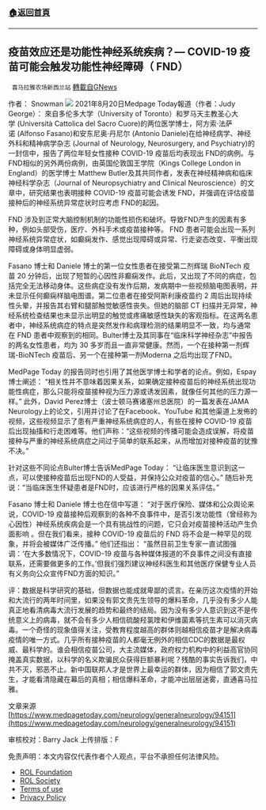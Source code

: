 ###  [:house:返回首頁](https://github.com/ourhimalayas/txt)
---


## 疫苗效应还是功能性神经系统疾病？— COVID-19 疫苗可能会触发功能性神经障碍（ FND）
` 喜马拉雅农场新西兰站` [轉載自GNews](https://gnews.org/zh-hans/1766860/)

作者： Snowman
![](https://assets.gnews.org/wp-content/uploads/2021/12/截屏2021-12-18-12.12.28.png)
2021年8月20日Medpage Today報道（作者：Judy George）： 來自多伦多大学（University of Toronto）和罗马天主教圣心大学 (Università Cattolica del Sacro Cuore)的两位医学博士，阿方索·法萨诺 (Alfonso Fasano)和安东尼奥·丹尼尔 (Antonio Daniele)在给神经病学、神经外科和精神病学杂志 (Journal of Neurology, Neurosurgery, and Psychiatry)的一封信中，报告了两位年轻女性接种 COVID-19 疫苗后均表现出 FND的病例。与FND相似的另外两份病例，由英国伦敦国王学院（Kings College London in England）的医学博士 Matthew Butler及其共同作者，发表在神经精神病和临床神经科学杂志（Journal of Neuropsychiatry and Clinical Neuroscience）的文章中，研究结果也表明接种 COVID-19 疫苗可能会诱发 FND，并强调在评估疫苗接种后的神经系统异常症状时应考虑 FND的起因。

FND 涉及到正常大脑控制机制的功能性损伤和破坏。导致FND产生的因素有多种，例如头部受伤，医疗、外科手术或疫苗接种等。 FND 患者可能会出现一系列神经系统异常症状，如癫痫发作、感觉出现障碍或异常、行走姿态改变、平衡出现障碍或身体明显虚弱。

Fasano 博士和 Daniele 博士的第一位女性患者在接受第二剂辉瑞 BioNTech 疫苗 20 分钟后，出现了短暂的心因性非癫痫发作。此后，又出现了不同的病症，包括完全无法移动身体。这些病症没有发作后期，发病期中一些视频脑电图表明，并未显示任何癫痫样脑电图谱。第二位患者在接受阿斯利康疫苗约 2 周后出现持续性头晕，并报告其右臂和腿部触觉敏感性丧失。但她的脑部 CT 扫描并无异常，神经系统检查结果也未显示出明显的触觉或疼痛敏感性缺失的客观指标。在这两名患者中，神经系统病症的特点是突然发作和病理检测的结果明显不一致，均与通常在 FND 患者中观察到的相同。Bulter博士及其同事在“临床科学神经杂志”中报告的两名女性患者，均为 30 多岁而且一直非常健康。然而，一个在接种第一剂辉瑞-BioNTech 疫苗后、另一个在接种第一剂Moderna 之后均出现了FND。

MedPage Today 的报告同时也引用了其他医学博士和学者的论点。例如，Espay博士阐述： “相关性并不意味着因果关系，如果确定接种疫苗后的神经系统出现功能性病症，那么只能将疫苗接种视为压力源或诱发因素，就像任何其他的压力源一样。” 此外，David Perez博士（波士顿马赛诸塞州总医院）的一篇发表在JAMA Neurology上的论文，引用并讨论了在Facebook、YouTube 和其他渠道上发佈的视频，这些视频显示了患有严重神经系统病症的人，有些在接种 COVID-19 疫苗后出现抽搐和行走困难等。他们声称：“这些视频的传播可能会造成误解，将疫苗接种与严重的神经系统病症之间过于简单的联系起来，从而增加对接种疫苗的犹豫不决。”

针对这些不同论点Bulter博士告诉MedPage Today： “让临床医生意识到这一点，可以使接种疫苗后出现FND的人受益，并保持公众对疫苗的信心。” 随后补充说：“当临床医生怀疑患者是FND时，应该进行严格的因果关系评估。”

Fasano 博士和 Daniele 博士也在信中写道： “对于医疗保险、媒体和公众舆论来说，COVID-19 疫苗接种后观察到的各种不良事件中，是否引发功能性（曾经称为心因性）神经系统疾病会是一个具有挑战性的问题，它只会对疫苗接种活动产生负面影响 。但在我们看来，接种 COVID-19 疫苗后的 FND 将不会是一种罕见的现象，并将会被媒体广泛传播。” 他们还指出： “虽然目前卫生专家一直试图强调：‘在大多数情况下，COVID-19 疫苗与各种媒体报道的不良事件之间没有直接联系，还需要做更多的工作。’但我们强烈建议神经科医生和其他医疗保健专业人员有义务向公众宣传FND方面的知识。”

评：数据是科学研究的基础，但数据也能成就卑鄙的谎言。在亲历这次疫情的开始和大流行的两年时间里，如果没有郭文贵先生领导的爆料革命，几乎没有多少人能真正地看清病毒大流行发展的趋势和最终的结局。因为没有多少人意识到这不是传统意义上的病毒，就不会有多少人相信硫酸羟氯喹和伊维菌素等抗生素可以消灭病毒。一个奇怪的现象值得关注，受教育程度越高的群体则越相信疫苗才是解决病毒疫情的唯一方式。几乎所有接种疫苗的人都毫无例外的相信CDC的数据是最权威、最科学的。谁会相信疫苗公司，大主流媒体，政府权力机构中的利益高官协同掩盖真实数据，以科学的名义欺骗民众获得巨额暴利呢？残酷的事实告诉我们，中共不灭，邪恶不止。新中国联邦人才是世界上最幸运的群体，因为相信了郭文贵先生，才能看清隐藏在幕后的真相；相信爆料革命，才能冲出层层迷雾，直通喜马拉雅。

文章来源[https://www.medpagetoday.com/neurology/generalneurology/94151](https://www.medpagetoday.com/neurology/generalneurology/94151)



审核校对：Barry Jack
上传排版：F

 

免责声明：本文内容仅代表作者个人观点，平台不承担任何法律风险。

- [ROL Foundation](https://rolfoundation.org/)
- [ROL Society](https://rolsociety.org/)
- [Terms of use](https://gnews.org/terms-of-use-3/)
- [Privacy Policy](https://gnews.org/privacy-policy/)
